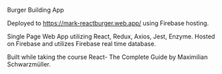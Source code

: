 
Burger Building App

Deployed to https://mark-reactburger.web.app/ using Firebase hosting.

Single Page Web App utilizing React, Redux, Axios, Jest, Enzyme. Hosted on Firebase and utilizes Firebase real time database.

Built while taking the course React- The Complete Guide by Maximilian Schwarzmüller.
